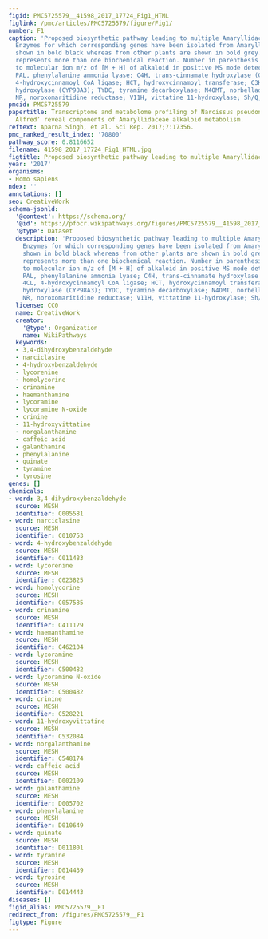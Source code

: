 ```yaml
---
figid: PMC5725579__41598_2017_17724_Fig1_HTML
figlink: /pmc/articles/PMC5725579/figure/Fig1/
number: F1
caption: 'Proposed biosynthetic pathway leading to multiple Amaryllidaceae alkaloids.
  Enzymes for which corresponding genes have been isolated from Amaryllidaceae are
  shown in bold black whereas from other plants are shown in bold grey. Broken arrow
  represents more than one biochemical reaction. Number in parenthesis corresponds
  to molecular ion m/z of [M + H] of alkaloid in positive MS mode detection. Abbreviations:
  PAL, phenylalanine ammonia lyase; C4H, trans-cinnamate hydroxylase (CYP73A1); 4CL,
  4-hydroxycinnamoyl CoA ligase; HCT, hydroxycinnamoyl transferase; C3H, p-coumarate
  hydroxylase (CYP98A3); TYDC, tyramine decarboxylase; N4OMT, norbelladine 4-O-methyltransferase;
  NR, noroxomaritidine reductase; V11H, vittatine 11-hydroxylase; Sh/Q, shikimate/quinate.'
pmcid: PMC5725579
papertitle: Transcriptome and metabolome profiling of Narcissus pseudonarcissus ‘King
  Alfred’ reveal components of Amaryllidaceae alkaloid metabolism.
reftext: Aparna Singh, et al. Sci Rep. 2017;7:17356.
pmc_ranked_result_index: '70800'
pathway_score: 0.8116652
filename: 41598_2017_17724_Fig1_HTML.jpg
figtitle: Proposed biosynthetic pathway leading to multiple Amaryllidaceae alkaloids
year: '2017'
organisms:
- Homo sapiens
ndex: ''
annotations: []
seo: CreativeWork
schema-jsonld:
  '@context': https://schema.org/
  '@id': https://pfocr.wikipathways.org/figures/PMC5725579__41598_2017_17724_Fig1_HTML.html
  '@type': Dataset
  description: 'Proposed biosynthetic pathway leading to multiple Amaryllidaceae alkaloids.
    Enzymes for which corresponding genes have been isolated from Amaryllidaceae are
    shown in bold black whereas from other plants are shown in bold grey. Broken arrow
    represents more than one biochemical reaction. Number in parenthesis corresponds
    to molecular ion m/z of [M + H] of alkaloid in positive MS mode detection. Abbreviations:
    PAL, phenylalanine ammonia lyase; C4H, trans-cinnamate hydroxylase (CYP73A1);
    4CL, 4-hydroxycinnamoyl CoA ligase; HCT, hydroxycinnamoyl transferase; C3H, p-coumarate
    hydroxylase (CYP98A3); TYDC, tyramine decarboxylase; N4OMT, norbelladine 4-O-methyltransferase;
    NR, noroxomaritidine reductase; V11H, vittatine 11-hydroxylase; Sh/Q, shikimate/quinate.'
  license: CC0
  name: CreativeWork
  creator:
    '@type': Organization
    name: WikiPathways
  keywords:
  - 3,4-dihydroxybenzaldehyde
  - narciclasine
  - 4-hydroxybenzaldehyde
  - lycorenine
  - homolycorine
  - crinamine
  - haemanthamine
  - lycoramine
  - lycoramine N-oxide
  - crinine
  - 11-hydroxyvittatine
  - norgalanthamine
  - caffeic acid
  - galanthamine
  - phenylalanine
  - quinate
  - tyramine
  - tyrosine
genes: []
chemicals:
- word: 3,4-dihydroxybenzaldehyde
  source: MESH
  identifier: C005581
- word: narciclasine
  source: MESH
  identifier: C010753
- word: 4-hydroxybenzaldehyde
  source: MESH
  identifier: C011483
- word: lycorenine
  source: MESH
  identifier: C023825
- word: homolycorine
  source: MESH
  identifier: C057585
- word: crinamine
  source: MESH
  identifier: C411129
- word: haemanthamine
  source: MESH
  identifier: C462104
- word: lycoramine
  source: MESH
  identifier: C500482
- word: lycoramine N-oxide
  source: MESH
  identifier: C500482
- word: crinine
  source: MESH
  identifier: C528221
- word: 11-hydroxyvittatine
  source: MESH
  identifier: C532084
- word: norgalanthamine
  source: MESH
  identifier: C548174
- word: caffeic acid
  source: MESH
  identifier: D002109
- word: galanthamine
  source: MESH
  identifier: D005702
- word: phenylalanine
  source: MESH
  identifier: D010649
- word: quinate
  source: MESH
  identifier: D011801
- word: tyramine
  source: MESH
  identifier: D014439
- word: tyrosine
  source: MESH
  identifier: D014443
diseases: []
figid_alias: PMC5725579__F1
redirect_from: /figures/PMC5725579__F1
figtype: Figure
---
```

